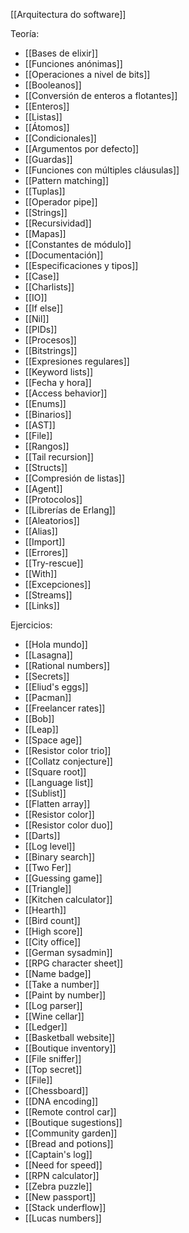 [[Arquitectura do software]]

Teoría:
+ [[Bases de elixir]]
+ [[Funciones anónimas]]
+ [[Operaciones a nivel de bits]]
+ [[Booleanos]]
+ [[Conversión de enteros a flotantes]]
+ [[Enteros]]
+ [[Listas]]
+ [[Átomos]]
+ [[Condicionales]]
+ [[Argumentos por defecto]]
+ [[Guardas]]
+ [[Funciones con múltiples cláusulas]]
+ [[Pattern matching]]
+ [[Tuplas]]
+ [[Operador pipe]]
+ [[Strings]]
+ [[Recursividad]]
+ [[Mapas]]
+ [[Constantes de módulo]]
+ [[Documentación]]
+ [[Especificaciones y tipos]]
+ [[Case]]
+ [[Charlists]]
+ [[IO]]
+ [[If else]]
+ [[Nil]]
+ [[PIDs]]
+ [[Procesos]]
+ [[Bitstrings]]
+ [[Expresiones regulares]]
+ [[Keyword lists]]
+ [[Fecha y hora]]
+ [[Access behavior]]
+ [[Enums]]
+ [[Binarios]]
+ [[AST]]
+ [[File]]
+ [[Rangos]]
+ [[Tail recursion]]
+ [[Structs]]
+ [[Compresión de listas]]
+ [[Agent]]
+ [[Protocolos]]
+ [[Librerías de Erlang]]
+ [[Aleatorios]]
+ [[Alias]]
+ [[Import]]
+ [[Errores]]
+ [[Try-rescue]]
+ [[With]]
+ [[Excepciones]]
+ [[Streams]]
+ [[Links]]

Ejercicios:
+ [[Hola mundo]]
+ [[Lasagna]]
+ [[Rational numbers]]
+ [[Secrets]]
+ [[Eliud's eggs]]
+ [[Pacman]]
+ [[Freelancer rates]]
+ [[Bob]]
+ [[Leap]]
+ [[Space age]]
+ [[Resistor color trio]]
+ [[Collatz conjecture]]
+ [[Square root]]
+ [[Language list]]
+ [[Sublist]]
+ [[Flatten array]]
+ [[Resistor color]]
+ [[Resistor color duo]]
+ [[Darts]]
+ [[Log level]]
+ [[Binary search]]
+ [[Two Fer]]
+ [[Guessing game]]
+ [[Triangle]]
+ [[Kitchen calculator]]
+ [[Hearth]]
+ [[Bird count]]
+ [[High score]]
+ [[City office]]
+ [[German sysadmin]]
+ [[RPG character sheet]]
+ [[Name badge]]
+ [[Take a number]]
+ [[Paint by number]]
+ [[Log parser]]
+ [[Wine cellar]]
+ [[Ledger]]
+ [[Basketball website]]
+ [[Boutique inventory]]
+ [[File sniffer]]
+ [[Top secret]]
 + [[File]]
 + [[Chessboard]]
 + [[DNA encoding]]
 + [[Remote control car]]
 + [[Boutique sugestions]]
 + [[Community garden]]
 + [[Bread and potions]]
 + [[Captain's log]]
 + [[Need for speed]]
 +  [[RPN calculator]]
 + [[Zebra puzzle]]
 + [[New passport]]
 + [[Stack underflow]]
 + [[Lucas numbers]]